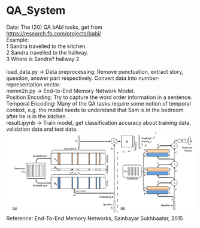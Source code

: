 # QA_System
Data: The (20) QA bAbI tasks, get from <https://research.fb.com/projects/babi/>
</br>
Example: </br>
1 Sandra travelled to the kitchen.</br>
2 Sandra travelled to the hallway.</br>
3 Where is Sandra? 	hallway	2</br>
</br>
load_data.py	-> Data preprocessing: Remove punctuation, extract story, question, answer part respectively.  Convert data into number-representation vector.
</br>
memn2n.py	-> End-to-End Memory Network Model.</br>
Position Encoding: Try to capture the word order information in a sentence.</br>
Temporal Encoding: Many of the QA tasks require some notion of temporal context, e.g. the model needs to understand that Sam is in the bedroom after he is in the kitchen.
</br>
result.ipynb	-> Train model, get classification accuracy about training data, validation data and test data.
</br>
![](mem.png)
</br>
Reference: End-To-End Memory Networks, Sainbayar Sukhbaatar, 2015


